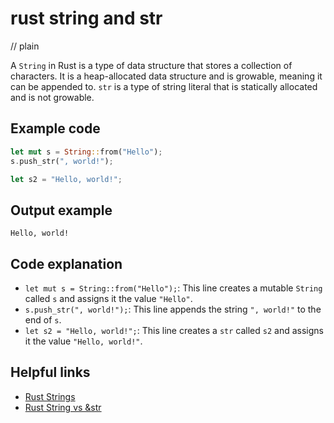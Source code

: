# rust string and str
// plain

A `String` in Rust is a type of data structure that stores a collection of characters. It is a heap-allocated data structure and is growable, meaning it can be appended to. `str` is a type of string literal that is statically allocated and is not growable.

## Example code

```rust
let mut s = String::from("Hello");
s.push_str(", world!");

let s2 = "Hello, world!";
```

## Output example

```
Hello, world!
```

## Code explanation

- `let mut s = String::from("Hello");`: This line creates a mutable `String` called `s` and assigns it the value `"Hello"`.
- `s.push_str(", world!");`: This line appends the string `", world!"` to the end of `s`.
- `let s2 = "Hello, world!";`: This line creates a `str` called `s2` and assigns it the value `"Hello, world!"`.

## Helpful links
- [Rust Strings](https://doc.rust-lang.org/book/ch08-02-strings.html)
- [Rust String vs &str](https://stackoverflow.com/questions/44013571/what-is-the-difference-between-string-and-str-in-rust)